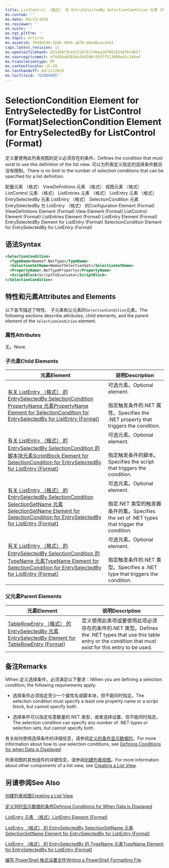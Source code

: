 ```yaml
---
title: ListControl （格式） 的 EntrySelectedBy SelectionCondition 元素 |Microsoft Docs
ms.custom: ''
ms.date: 09/13/2016
ms.reviewer: ''
ms.suite: ''
ms.tgt_pltfrm: ''
ms.topic: article
ms.assetid: 7649d5d0-2b56-49b5-a670-dde46caca343
caps.latest.revision: 11
ms.openlocfilehash: 633204f3b181316761746ea2679910216fb74657
ms.sourcegitcommit: e7445ba8203da304286c591ff513900ad1c244a4
ms.translationtype: MT
ms.contentlocale: zh-CN
ms.lasthandoff: 04/23/2019
ms.locfileid: "62064095"
---
```

# <a name="selectioncondition-element-for-entryselectedby-for-listcontrol-format"></a><span data-ttu-id="f9869-102">SelectionCondition Element for EntrySelectedBy for ListControl (Format)</span><span class="sxs-lookup"><span data-stu-id="f9869-102">SelectionCondition Element for EntrySelectedBy for ListControl (Format)</span></span>

<span data-ttu-id="f9869-103">定义要使用此列表视图的定义必须存在的条件。</span><span class="sxs-lookup"><span data-stu-id="f9869-103">Defines the condition that must exist to use this definition of the list view.</span></span> <span data-ttu-id="f9869-104">可以为列表定义指定的选择条件数目没有限制。</span><span class="sxs-lookup"><span data-stu-id="f9869-104">There is no limit to the number of selection conditions that can be specified for a list definition.</span></span>

<span data-ttu-id="f9869-105">配置元素 （格式） ViewDefinitions 元素 （格式） 视图元素 （格式） ListControl 元素 （格式） ListEntries 元素 （格式） ListEntry 元素 （格式） EntrySelectedBy 元素 ListEntry （格式） SelectionCondition 元素EntrySelectedBy 为 ListEntry （格式） 的</span><span class="sxs-lookup"><span data-stu-id="f9869-105">Configuration Element (Format) ViewDefinitions Element (Format) View Element (Format) ListControl Element (Format) ListEntries Element (Format) ListEntry Element (Format) EntrySelectedBy Element for ListEntry (Format) SelectionCondition Element for EntrySelectedBy for ListEntry (Format)</span></span>

## <a name="syntax"></a><span data-ttu-id="f9869-106">语法</span><span class="sxs-lookup"><span data-stu-id="f9869-106">Syntax</span></span>

```xml
<SelectionCondition>
  <TypeName>Nameof.NetType</TypeName>
  <SelectionSetName>NameofSelectionSet</SelectionSetName>
  <PropertyName>.NetTypeProperty</PropertyName>
  <ScriptBlock>ScriptToEvaluate</ScriptBlock>
</SelectionCondition>
```

## <a name="attributes-and-elements"></a><span data-ttu-id="f9869-107">特性和元素</span><span class="sxs-lookup"><span data-stu-id="f9869-107">Attributes and Elements</span></span>

<span data-ttu-id="f9869-108">以下各节描述了特性、 子元素和父元素的`SelectionCondition`元素。</span><span class="sxs-lookup"><span data-stu-id="f9869-108">The following sections describe attributes, child elements, and the parent element of the `SelectionCondition` element.</span></span>

### <a name="attributes"></a><span data-ttu-id="f9869-109">属性</span><span class="sxs-lookup"><span data-stu-id="f9869-109">Attributes</span></span>

<span data-ttu-id="f9869-110">无。</span><span class="sxs-lookup"><span data-stu-id="f9869-110">None.</span></span>

### <a name="child-elements"></a><span data-ttu-id="f9869-111">子元素</span><span class="sxs-lookup"><span data-stu-id="f9869-111">Child Elements</span></span>

|<span data-ttu-id="f9869-112">元素</span><span class="sxs-lookup"><span data-stu-id="f9869-112">Element</span></span>|<span data-ttu-id="f9869-113">说明</span><span class="sxs-lookup"><span data-stu-id="f9869-113">Description</span></span>|
|-------------|-----------------|
|[<span data-ttu-id="f9869-114">有关 ListEntry （格式） 的 EntrySelectedBy SelectionCondition PropertyName 元素</span><span class="sxs-lookup"><span data-stu-id="f9869-114">PropertyName Element for SelectionCondition for EntrySelectedBy for ListEntry (Format)</span></span>](./propertyname-element-for-selectioncondition-for-entryselectedby-for-listcontrol-format.md)|<span data-ttu-id="f9869-115">可选元素。</span><span class="sxs-lookup"><span data-stu-id="f9869-115">Optional element.</span></span><br /><br /> <span data-ttu-id="f9869-116">指定触发条件的.NET 属性。</span><span class="sxs-lookup"><span data-stu-id="f9869-116">Specifies the .NET property that triggers the condition.</span></span>|
|[<span data-ttu-id="f9869-117">有关 ListEntry （格式） 的 EntrySelectedBy SelectionCondition 的脚本块元素</span><span class="sxs-lookup"><span data-stu-id="f9869-117">ScriptBlock Element for SelectionCondition for EntrySelectedBy for ListEntry (Format)</span></span>](./scriptblock-element-for-selectioncondition-for-entryselectedby-for-listcontrol-format.md)|<span data-ttu-id="f9869-118">可选元素。</span><span class="sxs-lookup"><span data-stu-id="f9869-118">Optional element.</span></span><br /><br /> <span data-ttu-id="f9869-119">指定触发条件的脚本。</span><span class="sxs-lookup"><span data-stu-id="f9869-119">Specifies the script that triggers the condition.</span></span>|
|[<span data-ttu-id="f9869-120">有关 ListEntry （格式） 的 EntrySelectedBy SelectionCondition SelectionSetName 元素</span><span class="sxs-lookup"><span data-stu-id="f9869-120">SelectionSetName Element for SelectionCondition for EntrySelectedBy for ListEntry (Format)</span></span>](./selectionsetname-element-for-selectioncondition-for-entryselectedby-for-listentry-format.md)|<span data-ttu-id="f9869-121">可选元素。</span><span class="sxs-lookup"><span data-stu-id="f9869-121">Optional element.</span></span><br /><br /> <span data-ttu-id="f9869-122">指定.NET 类型的触发器条件的集。</span><span class="sxs-lookup"><span data-stu-id="f9869-122">Specifies the set of .NET types that trigger the condition.</span></span>|
|[<span data-ttu-id="f9869-123">有关 ListEntry （格式） 的 EntrySelectedBy SelectionCondition 的 TypeName 元素</span><span class="sxs-lookup"><span data-stu-id="f9869-123">TypeName Element for SelectionCondition for EntrySelectedBy for ListEntry (Format)</span></span>](./typename-element-for-selectioncondition-for-entryselectedby-for-listcontrol-format.md)|<span data-ttu-id="f9869-124">可选元素。</span><span class="sxs-lookup"><span data-stu-id="f9869-124">Optional element.</span></span><br /><br /> <span data-ttu-id="f9869-125">指定触发条件的.NET 类型。</span><span class="sxs-lookup"><span data-stu-id="f9869-125">Specifies a .NET type that triggers the condition.</span></span>|

### <a name="parent-elements"></a><span data-ttu-id="f9869-126">父元素</span><span class="sxs-lookup"><span data-stu-id="f9869-126">Parent Elements</span></span>

|<span data-ttu-id="f9869-127">元素</span><span class="sxs-lookup"><span data-stu-id="f9869-127">Element</span></span>|<span data-ttu-id="f9869-128">说明</span><span class="sxs-lookup"><span data-stu-id="f9869-128">Description</span></span>|
|-------------|-----------------|
|[<span data-ttu-id="f9869-129">TableRowEntry （格式） 的 EntrySelectedBy 元素</span><span class="sxs-lookup"><span data-stu-id="f9869-129">EntrySelectedBy Element for TableRowEntry (Format)</span></span>](./entryselectedby-element-for-tablerowentry-for-tablecontrol-format.md)|<span data-ttu-id="f9869-130">定义使用此表项或要使用此项必须存在的条件的.NET 类型。</span><span class="sxs-lookup"><span data-stu-id="f9869-130">Defines the .NET types that use this table entry or the condition that must exist for this entry to be used.</span></span>|

## <a name="remarks"></a><span data-ttu-id="f9869-131">备注</span><span class="sxs-lookup"><span data-stu-id="f9869-131">Remarks</span></span>

<span data-ttu-id="f9869-132">lWhen 定义选择条件，必须满足以下要求：</span><span class="sxs-lookup"><span data-stu-id="f9869-132">lWhen you are defining a selection condition, the following requirements apply:</span></span>

- <span data-ttu-id="f9869-133">选择条件必须指定至少一个属性名或脚本块，但不能同时指定。</span><span class="sxs-lookup"><span data-stu-id="f9869-133">The selection condition must specify a least one property name or a script block, but cannot specify both.</span></span>

- <span data-ttu-id="f9869-134">选择条件可以指定任意数量的.NET 类型，或者选择设置，但不能同时指定。</span><span class="sxs-lookup"><span data-stu-id="f9869-134">The selection condition can specify any number of .NET types or selection sets, but cannot specify both.</span></span>

<span data-ttu-id="f9869-135">有关如何使用选择条件的详细信息，请参阅[定义的条件显示数据时](./defining-conditions-for-displaying-data.md)。</span><span class="sxs-lookup"><span data-stu-id="f9869-135">For more information about how to use selection conditions, see [Defining Conditions for when Data is Displayed](./defining-conditions-for-displaying-data.md).</span></span>

<span data-ttu-id="f9869-136">列表视图的其他组件的详细信息，请参阅[创建列表视图](./creating-a-list-view.md)。</span><span class="sxs-lookup"><span data-stu-id="f9869-136">For more information about other components of a list view, see [Creating a List View](./creating-a-list-view.md).</span></span>

## <a name="see-also"></a><span data-ttu-id="f9869-137">另请参阅</span><span class="sxs-lookup"><span data-stu-id="f9869-137">See Also</span></span>

[<span data-ttu-id="f9869-138">创建列表视图</span><span class="sxs-lookup"><span data-stu-id="f9869-138">Creating a List View</span></span>](./creating-a-list-view.md)

[<span data-ttu-id="f9869-139">定义何时显示数据的条件</span><span class="sxs-lookup"><span data-stu-id="f9869-139">Defining Conditions for When Data Is Displayed</span></span>](./defining-conditions-for-displaying-data.md)

[<span data-ttu-id="f9869-140">ListEntry 元素 （格式）</span><span class="sxs-lookup"><span data-stu-id="f9869-140">ListEntry Element (Format)</span></span>](./listentry-element-for-listcontrol-format.md)

[<span data-ttu-id="f9869-141">ListEntry （格式） 的 EntrySelectedBy SelectionSetName 元素</span><span class="sxs-lookup"><span data-stu-id="f9869-141">SelectionSetName Element for EntrySelectedBy for ListEntry (Format)</span></span>](./selectionsetname-element-for-entryselectedby-for-listcontrol-format.md)

[<span data-ttu-id="f9869-142">ListEntry （格式） 的 EntrySelectedBy 的 TypeName 元素</span><span class="sxs-lookup"><span data-stu-id="f9869-142">TypeName Element for EntrySelectedBy for ListEntry (Format)</span></span>](http://msdn.microsoft.com/en-us/fcd4daa6-f3fd-43f7-a468-03c582d34533)

[<span data-ttu-id="f9869-143">编写 PowerShell 格式设置文件</span><span class="sxs-lookup"><span data-stu-id="f9869-143">Writing a PowerShell Formatting File</span></span>](./writing-a-powershell-formatting-file.md)
